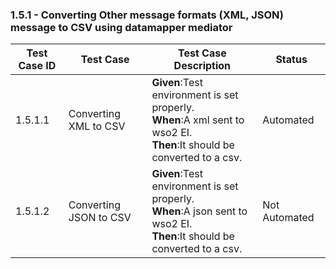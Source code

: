 ### 1.5.1 - Converting Other message formats (XML, JSON) message to CSV using datamapper mediator


| Test Case ID| Test Case| Test Case Description| Status|
| ----------| --------| ----------| ------|
| 1.5.1.1| Converting XML to CSV | **Given**:Test environment is set properly. </br> **When**:A xml sent to wso2 EI. </br> **Then**:It should be converted to a csv.| Automated|
| 1.5.1.2| Converting JSON to CSV| **Given**:Test environment is set properly. </br> **When**:A json sent to wso2 EI.</br> **Then**:It should be converted to a csv.| Not Automated|

